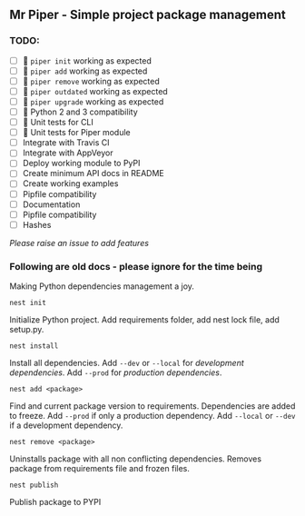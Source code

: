 Mr Piper - Simple project package management
-------------

### TODO:

- [ ] 🏃 `piper init` working as expected
- [ ] 🏃 `piper add` working as expected
- [ ] 🏃 `piper remove` working as expected
- [ ] 🏃 `piper outdated` working as expected
- [ ] 🏃 `piper upgrade` working as expected
- [ ] 🏃 Python 2 and 3 compatibility
- [ ] 🏃 Unit tests for CLI
- [ ] 🏃 Unit tests for Piper module
- [ ] Integrate with Travis CI
- [ ] Integrate with AppVeyor
- [ ] Deploy working module to PyPI
- [ ] Create minimum API docs in README
- [ ] Create working examples
- [ ] Pipfile compatibility
- [ ] Documentation
- [ ] Pipfile compatibility
- [ ] Hashes

*Please raise an issue to add features*

### Following are old docs - please ignore for the time being

Making Python dependencies management a joy. 

    nest init

Initialize Python project. Add requirements folder, add nest lock file, add setup.py.

    nest install

Install all dependencies. Add `--dev` or `--local` for *development dependencies*. Add `--prod` for *production dependencies*.

    nest add <package>

Find and current package version to requirements. 
Dependencies are added to freeze.
Add `--prod` if only a production dependency. Add `--local` or `--dev` if a development dependency.

    nest remove <package>

Uninstalls package with all non conflicting dependencies. Removes package from requirements file and frozen files.

    nest publish

Publish package to PYPI

